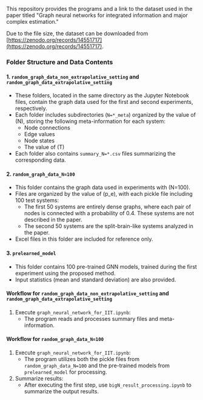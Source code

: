 This repository provides the programs and a link to the dataset used in the paper titled "Graph neural networks for integrated information and major complex estimation."

Due to the file size, the dataset can be downloaded from [https://zenodo.org/records/14551717](https://zenodo.org/records/14551717). 

### Folder Structure and Data Contents

#### 1. `random_graph_data_non_extrapolative_setting` and `random_graph_data_extrapolative_setting`
- These folders, located in the same directory as the Jupyter Notebook files, contain the graph data used for the first and second experiments, respectively.
- Each folder includes subdirectories (`N=*_meta`) organized by the value of \(N\), storing the following meta-information for each system:
  - Node connections
  - Edge values
  - Node states
  - The value of \(T\)
- Each folder also contains `summary_N=*.csv` files summarizing the corresponding data.

#### 2. `random_graph_data_N=100`
- This folder contains the graph data used in experiments with \(N=100\).
- Files are organized by the value of \(p_e\), with each pickle file including 100 test systems:
  - The first 50 systems are entirely dense graphs, where each pair of nodes is connected with a probability of 0.4. These systems are not described in the paper.
  - The second 50 systems are the split-brain-like systems analyzed in the paper.
- Excel files in this folder are included for reference only.

#### 3. `prelearned_model`
- This folder contains 100 pre-trained GNN models, trained during the first experiment using the proposed method.
- Input statistics (mean and standard deviation) are also provided.

#### Workflow for `random_graph_data_non_extrapolative_setting` and `random_graph_data_extrapolative_setting`
1. Execute `graph_neural_network_for_IIT.ipynb`:
   - The program reads and processes summary files and meta-information.
     
#### Workflow for `random_graph_data_N=100`
1. Execute `graph_neural_network_for_IIT.ipynb`:
   - The program utilizes both the pickle files from `random_graph_data_N=100` and the pre-trained models from `prelearned_model` for processing.
2. Summarize results:
   - After executing the first step, use `bigN_result_processing.ipynb` to summarize the output results.
